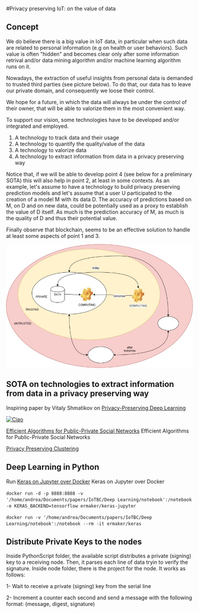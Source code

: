 #Privacy preserving IoT: on the value of data 

## Concept

We do believe there is a big value in IoT data, in particular when such data are related to personal information (e.g on health or user behaviors). Such value is often "hidden" and becomes clear only after some information retrival and/or data mining algorithm and/or machine learning algorithm runs on it. 

Nowadays, the extraction of useful insights from personal data is demanded to trusted third parties (see picture below). To do that, our data has to leave our private domain, and consequently we loose their control. 

We hope for a future, in which the data will always be under the control of their owner, that will be able to valorize them in the most convenient way.

To support our vision, some technologies have to be developed and/or integrated and employed. 

1. A technology to track data and their usage
2. A technology to quantify the quality/value of the data
3. A technology to valorize data 
4. A technology to extract information from data in a privacy preserving way 

Notice that, if we will be able to develop point 4 (see below for a preliminary SOTA) this will also help in point 2, at least in some contexts. As an example, let's assume to have a technology to build privacy preserving prediction models and let's assume that a user U participated to the creation of a model M with its data D. The accuracy of predictions based on M, on D and on new data, could be potentially used as a proxy to establish the value of D itself. As much is the prediction accuracy of M, as much is the quality of D and thus their potential value. 

Finally observe that blockchain, seems to be an effective solution to handle at least some aspects of point 1 and 3. 

![Alt text](./assets/concept.jpg) 


## SOTA on technologies to extract information from data in a privacy preserving way 

Inspiring paper by Vitaly Shmatikov on [Privacy-Preserving Deep Learning](http://ieeexplore.ieee.org/document/7447103/)  

[![Ciao](http://img.youtube.com/vi/hyDyOVFqm_U/0.jpg)](https://www.youtube.com/watch?v=hyDyOVFqm_U)


[Efficient Algorithms for Public-Private Social Networks](http://dl.acm.org/citation.cfm?id=2783354) Efficient Algorithms for Public-Private Social Networks

[Privacy Preserving Clustering](http://www.patrickmcdaniel.org/pubs/esorics05.pdf)  

## Deep Learning in Python

Run [Keras on Jupyter over Docker](http://ermaker.github.io/blog/2015/09/09/keras-and-jupyter-with-docker.html) Keras on Jupyter over Docker

``docker run -d -p 8888:8888 -v '/home/andrea/Documents/papers/IoTBC/Deep Learning/notebook':/notebook -e KERAS_BACKEND=tensorflow ermaker/keras-jupyter``
	
``docker run -v '/home/andrea/Documents/papers/IoTBC/Deep Learning/notebook':/notebook --rm -it ermaker/keras``


## Distribute Private Keys to the nodes

Inside PythonScript folder, the available script distributes a private (signing) key to a receiving node. Then, it parses each line of data tryin to verify the signature.
Inside node folder, there is the project for the node. It works as follows:

1- Wait to receive a private (signing) key from the serial line

2- Increment a counter each second and send a message with the following format:
	(message, digest, signature)